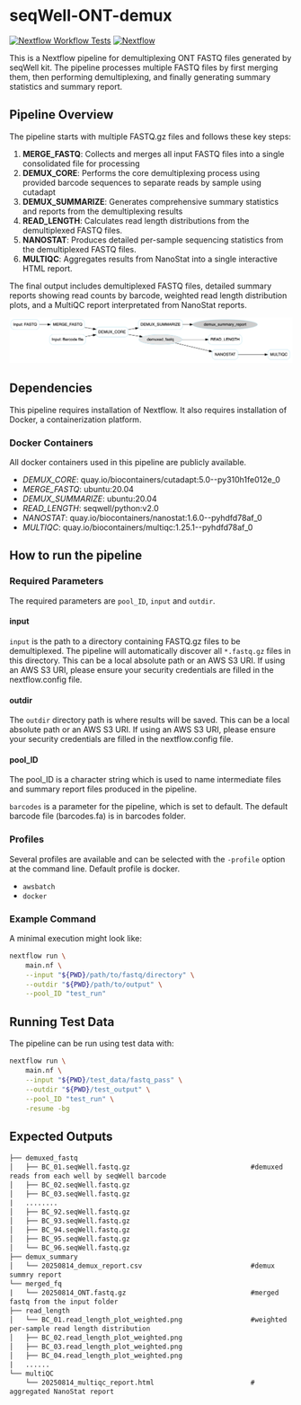 # seqWell-ONT-demux



[![Nextflow Workflow Tests](https://github.com/seqwell/seqWell-ONT-demux/actions/workflows/nextflow-ci.yml/badge.svg?branch=main)](https://github.com/seqwell/seqWell-ONT-demux/actions/workflows/nextflow-ci.yml?query=branch%3Amain)
[![Nextflow](https://img.shields.io/badge/Nextflow%20DSL2-%E2%89%A523.04.0-blue.svg)](https://www.nextflow.io/)



This is a Nextflow pipeline for demultiplexing ONT FASTQ files generated by seqWell kit. The pipeline processes multiple FASTQ files by first merging them, then performing demultiplexing, and finally generating summary statistics and summary report.

## Pipeline Overview

The pipeline starts with multiple FASTQ.gz files and follows these key steps:

1. **MERGE_FASTQ**: Collects and merges all input FASTQ files into a single consolidated file for processing
2. **DEMUX_CORE**: Performs the core demultiplexing process using provided barcode sequences to separate reads by sample using cutadapt
3. **DEMUX_SUMMARIZE**: Generates comprehensive summary statistics and reports from the demultiplexing results
4. **READ_LENGTH**: Calculates read length distributions from the demultiplexed FASTQ files.
5. **NANOSTAT**: Produces detailed per-sample sequencing statistics from the demultiplexed FASTQ files.
6. **MULTIQC**: Aggregates results from NanoStat into a single interactive HTML report.


The final output includes demultiplexed FASTQ files, detailed summary reports showing read counts by barcode, weighted read length distribution plots, and a MultiQC report interpretated from NanoStat reports.

![seqWell-ONT-demux](assets/ont_demux_workflow.png "seqWell ONT demux Process")

## Dependencies

This pipeline requires installation of Nextflow. It also requires installation of Docker, a containerization platform.

### Docker Containers
All docker containers used in this pipeline are publicly available. 

- *DEMUX_CORE*: quay.io/biocontainers/cutadapt:5.0--py310h1fe012e_0
- *MERGE_FASTQ*: ubuntu:20.04
- *DEMUX_SUMMARIZE*: ubuntu:20.04
- *READ_LENGTH*: seqwell/python:v2.0
- *NANOSTAT*: quay.io/biocontainers/nanostat:1.6.0--pyhdfd78af_0
- *MULTIQC*: quay.io/biocontainers/multiqc:1.25.1--pyhdfd78af_0




## How to run the pipeline

### Required Parameters

The required parameters are `pool_ID`, `input`  and `outdir`.

#### input
`input` is the path to a directory containing FASTQ.gz files to be demultiplexed. The pipeline will automatically discover all `*.fastq.gz` files in this directory. This can be a local absolute path or an AWS S3 URI. If using an AWS S3 URI, please ensure your security credentials are filled in the nextflow.config file.


#### outdir
The `outdir` directory path is where results will be saved. This can be a local absolute path or an AWS S3 URI. If using an AWS S3 URI, please ensure your security credentials are filled in the nextflow.config file.

#### pool_ID
The pool_ID is a character string which is used to name intermediate files and summary report files produced in the pipeline. 

`barcodes` is a parameter for the pipeline, which is set to default. The default barcode file (barcodes.fa) is in barcodes folder.

### Profiles

Several profiles are available and can be selected with the `-profile` option at the command line. Default profile is docker. 

- `awsbatch`
- `docker`


### Example Command

A minimal execution might look like:

```bash
nextflow run \
    main.nf \
    --input "${PWD}/path/to/fastq/directory" \
    --outdir "${PWD}/path/to/output" \
    --pool_ID "test_run"
```

## Running Test Data

The pipeline can be run using test data with:

```bash
nextflow run \
    main.nf \
    --input "${PWD}/test_data/fastq_pass" \
    --outdir "${PWD}/test_output" \
    --pool_ID "test_run" \
    -resume -bg
```



## Expected Outputs

```
├── demuxed_fastq
│   ├── BC_01.seqWell.fastq.gz                              #demuxed reads from each well by seqWell barcode
│   ├── BC_02.seqWell.fastq.gz
│   ├── BC_03.seqWell.fastq.gz
|   ........
│   ├── BC_92.seqWell.fastq.gz
│   ├── BC_93.seqWell.fastq.gz
│   ├── BC_94.seqWell.fastq.gz
│   ├── BC_95.seqWell.fastq.gz
│   └── BC_96.seqWell.fastq.gz
├── demux_summary
│   └── 20250814_demux_report.csv                           #demux summry report
└── merged_fq
|   └── 20250814_ONT.fastq.gz                               #merged fastq from the input folder
├── read_length
│   └── BC_01.read_length_plot_weighted.png                 #weighted per-sample read length distribution
│   ├── BC_02.read_length_plot_weighted.png
│   ├── BC_03.read_length_plot_weighted.png
│   ├── BC_04.read_length_plot_weighted.png                            
|   ......
└── multiQC
    └── 20250814_multiqc_report.html                        # aggregated NanoStat report
```

